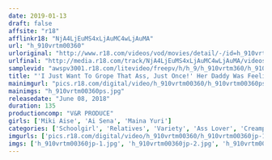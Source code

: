 ```yaml
---
date: 2019-01-13
draft: false
affsite: "r18"
afflinkr18: "NjA4LjEuMS4xLjAuMC4wLjAuMA"
url: "h_910vrtm00360"
urloriginal: "http://www.r18.com/videos/vod/movies/detail/-/id=h_910vrtm00360"
urlfinal: "http://media.r18.com/track/NjA4LjEuMS4xLjAuMC4wLjAuMA/videos/vod/movies/detail/-/id=h_910vrtm00360"
samplevid: "awspv3001.r18.com/litevideo/freepv/h/h_9/h_910vrtm360/h_910vrtm360_dmb_w.mp4"
title: "'I Just Want To Grope That Ass, Just Once!' Her Daddy Was Feeling Horny For His Daughter's Big Ass Every Time He Saw It Wrapped In Black Pantyhose And Her School Uniform, So One Day He Slipped Her Some Date Rape Drugs, And Made His Dreams Cum True By Satisfying Himself With Her Voluptuous Ass And Getting All The Creampie Sex He Could Ever Want!"
mainimgurl: "pics.r18.com/digital/video/h_910vrtm00360/h_910vrtm00360ps.jpg"
mainimgs: "h_910vrtm00360ps.jpg"
releasedate: "June 08, 2018"
duration: 135
productioncomp: "V&R PRODUCE"
girls: ['Miki Aise', 'Ai Sena', 'Maina Yuri']
categories: ['Schoolgirl', 'Relatives', 'Variety', 'Ass Lover', 'Creampie', 'Substance Use', 'Hi-Def']
imgurls: ['pics.r18.com/digital/video/h_910vrtm00360/h_910vrtm00360jp-1.jpg', 'pics.r18.com/digital/video/h_910vrtm00360/h_910vrtm00360jp-2.jpg', 'pics.r18.com/digital/video/h_910vrtm00360/h_910vrtm00360jp-3.jpg', 'pics.r18.com/digital/video/h_910vrtm00360/h_910vrtm00360jp-4.jpg', 'pics.r18.com/digital/video/h_910vrtm00360/h_910vrtm00360jp-5.jpg', 'pics.r18.com/digital/video/h_910vrtm00360/h_910vrtm00360jp-6.jpg', 'pics.r18.com/digital/video/h_910vrtm00360/h_910vrtm00360jp-7.jpg', 'pics.r18.com/digital/video/h_910vrtm00360/h_910vrtm00360jp-8.jpg', 'pics.r18.com/digital/video/h_910vrtm00360/h_910vrtm00360jp-9.jpg', 'pics.r18.com/digital/video/h_910vrtm00360/h_910vrtm00360jp-10.jpg', 'pics.r18.com/digital/video/h_910vrtm00360/h_910vrtm00360jp-11.jpg', 'pics.r18.com/digital/video/h_910vrtm00360/h_910vrtm00360jp-12.jpg', 'pics.r18.com/digital/video/h_910vrtm00360/h_910vrtm00360jp-13.jpg', 'pics.r18.com/digital/video/h_910vrtm00360/h_910vrtm00360jp-14.jpg', 'pics.r18.com/digital/video/h_910vrtm00360/h_910vrtm00360jp-15.jpg', 'pics.r18.com/digital/video/h_910vrtm00360/h_910vrtm00360jp-16.jpg', 'pics.r18.com/digital/video/h_910vrtm00360/h_910vrtm00360jp-17.jpg', 'pics.r18.com/digital/video/h_910vrtm00360/h_910vrtm00360jp-18.jpg', 'pics.r18.com/digital/video/h_910vrtm00360/h_910vrtm00360jp-19.jpg', 'pics.r18.com/digital/video/h_910vrtm00360/h_910vrtm00360jp-20.jpg']
imgs: ['h_910vrtm00360jp-1.jpg', 'h_910vrtm00360jp-2.jpg', 'h_910vrtm00360jp-3.jpg', 'h_910vrtm00360jp-4.jpg', 'h_910vrtm00360jp-5.jpg', 'h_910vrtm00360jp-6.jpg', 'h_910vrtm00360jp-7.jpg', 'h_910vrtm00360jp-8.jpg', 'h_910vrtm00360jp-9.jpg', 'h_910vrtm00360jp-10.jpg', 'h_910vrtm00360jp-11.jpg', 'h_910vrtm00360jp-12.jpg', 'h_910vrtm00360jp-13.jpg', 'h_910vrtm00360jp-14.jpg', 'h_910vrtm00360jp-15.jpg', 'h_910vrtm00360jp-16.jpg', 'h_910vrtm00360jp-17.jpg', 'h_910vrtm00360jp-18.jpg', 'h_910vrtm00360jp-19.jpg', 'h_910vrtm00360jp-20.jpg']
---
```

